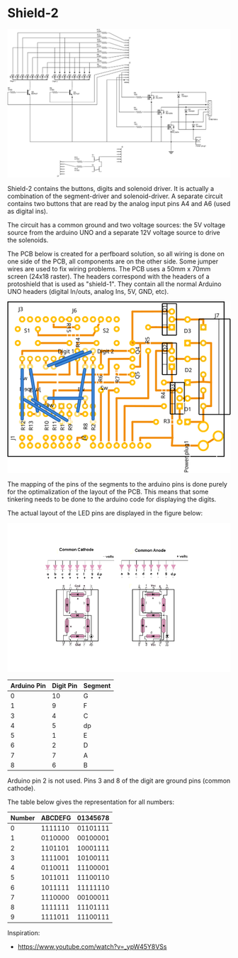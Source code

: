 # Shield-2

![](shield-2_schema.svg)

Shield-2 contains the buttons, digits and solenoid driver. It is actually a combination of the segment-driver and solenoid-driver. A separate circuit contains two buttons that are read by the analog input pins A4 and A6 (used as digital ins).

The circuit has a common ground and two voltage sources: the 5V voltage source from the arduino UNO and a separate 12V voltage source to drive the solenoids.

The PCB below is created for a perfboard solution, so all wiring is done on one side of the PCB, all components are on the other side. Some jumper wires are used to fix wiring problems. The PCB uses a 50mm x 70mm screen (24x18 raster). The headers correspond with the headers of a protoshield that is used as "shield-1". They contain all the normal Arduino UNO headers (digital In/outs, analog Ins, 5V, GND, etc).

![](shield-2_pcb.svg)

The mapping of the pins of the segments to the arduino pins is done purely for the optimalization of the layout of the PCB. This means that some tinkering needs to be done to the arduino code for displaying the digits.

The actual layout of the LED pins are displayed in the figure below:

![](LED-display.gif)

|Arduino Pin|Digit Pin|Segment|
|-----------|---------|-------|
| 0 | 10 | G |
| 1 | 9 | F |
| 3 | 4 | C |
| 4 | 5 | dp |
| 5 | 1 | E |
| 6 | 2 | D |
| 7 | 7 | A |
| 8 | 6 | B |

Arduino pin 2 is not used. Pins 3 and 8 of the digit are ground pins (common cathode).

The table below gives the representation for all numbers:

|Number|ABCDEFG|01345678|
|------|-------|--------|
| 0    |1111110|01101111|
| 1    |0110000|00100001|
| 2    |1101101|10001111|
| 3    |1111001|10100111|
| 4    |0110011|11100001|
| 5    |1011011|11100110|
| 6    |1011111|11111110|
| 7    |1110000|00100011|
| 8    |1111111|11101111|
| 9    |1111011|11100111|

Inspiration:

- https://www.youtube.com/watch?v=_ypW45Y8VSs
